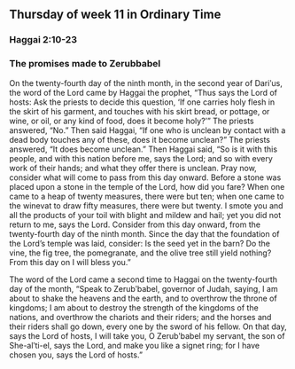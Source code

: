 ## Thursday of week 11 in Ordinary Time

### Haggai 2:10-23

### The promises made to Zerubbabel

On the twenty-fourth day of the ninth month, in the second year of Dariʹus, the word of the Lord came by Haggai the prophet, “Thus says the Lord of hosts: Ask the priests to decide this question, ‘If one carries holy flesh in the skirt of his garment, and touches with his skirt bread, or pottage, or wine, or oil, or any kind of food, does it become holy?’” The priests answered, “No.” Then said Haggai, “If one who is unclean by contact with a dead body touches any of these, does it become unclean?” The priests answered, “It does become unclean.” Then Haggai said, “So is it with this people, and with this nation before me, says the Lord; and so with every work of their hands; and what they offer there is unclean. Pray now, consider what will come to pass from this day onward. Before a stone was placed upon a stone in the temple of the Lord, how did you fare? When one came to a heap of twenty measures, there were but ten; when one came to the winevat to draw fifty measures, there were but twenty. I smote you and all the products of your toil with blight and mildew and hail; yet you did not return to me, says the Lord. Consider from this day onward, from the twenty-fourth day of the ninth month. Since the day that the foundation of the Lord’s temple was laid, consider: Is the seed yet in the barn? Do the vine, the fig tree, the pomegranate, and the olive tree still yield nothing? From this day on I will bless you.”

The word of the Lord came a second time to Haggai on the twenty-fourth day of the month, “Speak to Zerubʹbabel, governor of Judah, saying, I am about to shake the heavens and the earth, and to overthrow the throne of kingdoms; I am about to destroy the strength of the kingdoms of the nations, and overthrow the chariots and their riders; and the horses and their riders shall go down, every one by the sword of his fellow. On that day, says the Lord of hosts, I will take you, O Zerubʹbabel my servant, the son of She-alʹti-el, says the Lord, and make you like a signet ring; for I have chosen you, says the Lord of hosts.”